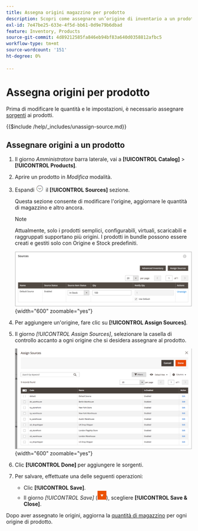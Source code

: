 ```yaml
---
title: Assegna origini magazzino per prodotto
description: Scopri come assegnare un’origine di inventario a un prodotto.
exl-id: 7e47be25-633e-4f5d-bb61-0d9e79b6dbad
feature: Inventory, Products
source-git-commit: 4d89212585fa846eb94bf83a640d0358812afbc5
workflow-type: tm+mt
source-wordcount: '151'
ht-degree: 0%

---
```


# Assegna origini per prodotto

Prima di modificare le quantità e le impostazioni, è necessario assegnare [sorgenti](sources-manage.md) ai prodotti.

{{$include /help/_includes/unassign-source.md}}

## Assegnare origini a un prodotto

1. Il giorno _Amministratore_ barra laterale, vai a **[!UICONTROL Catalog]** > **[!UICONTROL Products]**.

1. Aprire un prodotto in _Modifica_ modalità.

1. Espandi ![Selettore di espansione](../assets/icon-display-expand.png) il **[!UICONTROL Sources]** sezione.

   Questa sezione consente di modificare l&#39;origine, aggiornare le quantità di magazzino e altro ancora.

   >[!NOTE]
   >
   >Attualmente, solo i prodotti semplici, configurabili, virtuali, scaricabili e raggruppati supportano più origini. I prodotti in bundle possono essere creati e gestiti solo con Origine e Stock predefiniti.

   ![Sezione Origini prodotto](assets/inventory-product-sources-before.png){width="600" zoomable="yes"}

1. Per aggiungere un&#39;origine, fare clic su **[!UICONTROL Assign Sources]**.

1. Il giorno _[!UICONTROL Assign Sources]_, selezionare la casella di controllo accanto a ogni origine che si desidera assegnare al prodotto.

   ![Prodotto - Assegna origini](assets/inventory-product-assign-sources.png){width="600" zoomable="yes"}

1. Clic **[!UICONTROL Done]** per aggiungere le sorgenti.

1. Per salvare, effettuate una delle seguenti operazioni:

   - Clic **[!UICONTROL Save]**.
   - Il giorno _[!UICONTROL Save]_ (![freccia del menu](../assets/icon-menu-down-arrow-red.png)), scegliere **[!UICONTROL Save & Close]**.

Dopo aver assegnato le origini, aggiorna la [quantità di magazzino](quantities-assign-per-product.md) per ogni origine di prodotto.
